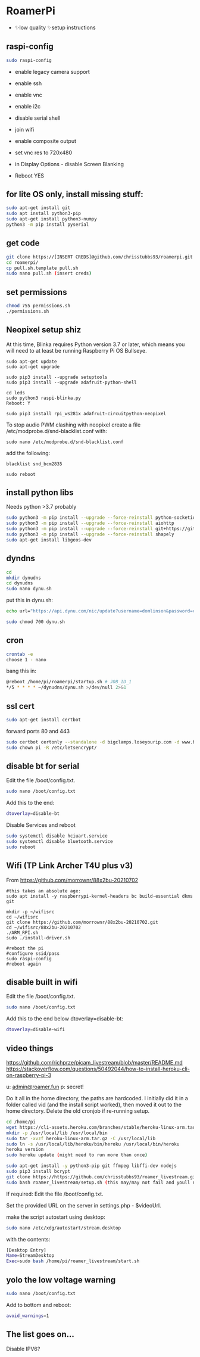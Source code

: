 # RoamerPi

- ✨low quality ✨setup instructions

## raspi-config

```sh
sudo raspi-config
```

- enable legacy camera support
- enable ssh
- enable vnc
- enable i2c
- disable serial shell
- join wifi
- enable composite output
- set vnc res to 720x480
- in Display Options - disable Screen Blanking

- Reboot YES

## for lite OS only, install missing stuff:
```sh
sudo apt-get install git
sudo apt install python3-pip
sudo apt-get install python3-numpy
python3 -m pip install pyserial
```

## get code
```sh
git clone https://[INSERT CREDS]@github.com/chrisstubbs93/roamerpi.git
cd roamerpi/
cp pull.sh.template pull.sh
sudo nano pull.sh (insert creds)
```

## set permissions
```sh
chmod 755 permissions.sh
./permissions.sh
```

## Neopixel setup shiz
At this time, Blinka requires Python version 3.7 or later, which means you will need to at least be running Raspberry Pi OS Bullseye.
```
sudo apt-get update
sudo apt-get upgrade

sudo pip3 install --upgrade setuptools
sudo pip3 install --upgrade adafruit-python-shell

cd leds
sudo python3 raspi-blinka.py
Reboot: Y

sudo pip3 install rpi_ws281x adafruit-circuitpython-neopixel

```
To stop audio PWM clashing with neopixel create a file /etc/modprobe.d/snd-blacklist.conf with:
```
sudo nano /etc/modprobe.d/snd-blacklist.conf
```
add the following:
```
blacklist snd_bcm2835
```

```
sudo reboot
```

## install python libs
Needs python >3.7 probably
```sh
sudo python3 -m pip install --upgrade --force-reinstall python-socketio
sudo python3 -m pip install --upgrade --force-reinstall aiohttp
sudo python3 -m pip install --upgrade --force-reinstall git+https://github.com/inmcm/micropyGPS.git
sudo python3 -m pip install --upgrade --force-reinstall shapely
sudo apt-get install libgeos-dev
```

## dyndns

```sh
cd
mkdir dynudns
cd dynudns
sudo nano dynu.sh
```
put this in dynu.sh:
```sh
echo url="https://api.dynu.com/nic/update?username=domlinson&password=creds" | curl -k -o ~/dynudns/dynu.log -K -
```

```sh
sudo chmod 700 dynu.sh
```

## cron
```sh
crontab -e
choose 1 - nano
```
bang this in:
```sh
@reboot /home/pi/roamerpi/startup.sh # JOB_ID_1
*/5 * * * * ~/dynudns/dynu.sh >/dev/null 2>&1
```



## ssl cert
```sh
sudo apt-get install certbot
```
forward ports 80 and 443
```sh
sudo certbot certonly --standalone -d bigclamps.loseyourip.com -d www.bigclamps.loseyourip.com
sudo chown pi -R /etc/letsencrypt/
```


## disable bt for serial
Edit the file /boot/config.txt.
```sh
sudo nano /boot/config.txt
```
Add this to the end:
```sh
dtoverlay=disable-bt
```
Disable Services and reboot
```sh
sudo systemctl disable hciuart.service
sudo systemctl disable bluetooth.service
sudo reboot
```

## Wifi (TP Link Archer T4U plus v3)
From https://github.com/morrownr/88x2bu-20210702
```
#this takes an absolute age:
sudo apt install -y raspberrypi-kernel-headers bc build-essential dkms git

mkdir -p ~/wifisrc
cd ~/wifisrc
git clone https://github.com/morrownr/88x2bu-20210702.git
cd ~/wifisrc/88x2bu-20210702
./ARM_RPI.sh
sudo ./install-driver.sh

#reboot the pi
#configure ssid/pass
sudo raspi-config
#reboot again
```

## disable built in wifi
Edit the file /boot/config.txt.
```sh
sudo nano /boot/config.txt
```
Add this to the end below dtoverlay=disable-bt:
```sh
dtoverlay=disable-wifi
```

## video things

https://github.com/richprze/picam_livestream/blob/master/README.md
https://stackoverflow.com/questions/50492044/how-to-install-heroku-cli-on-raspberry-pi-3

u: admin@roamer.fun
p: secret! 

Do it all in the home directory, the paths are hardcoded. I initially did it in a folder called vid (and the install script worked), then moved it out to the home directory.
Delete the old cronjob if re-running setup.
```sh
cd /home/pi
wget https://cli-assets.heroku.com/branches/stable/heroku-linux-arm.tar.gz
mkdir -p /usr/local/lib /usr/local/bin
sudo tar -xvzf heroku-linux-arm.tar.gz -C /usr/local/lib
sudo ln -s /usr/local/lib/heroku/bin/heroku /usr/local/bin/heroku
heroku version
sudo heroku update (might need to run more than once)

sudo apt-get install -y python3-pip git ffmpeg libffi-dev nodejs
sudo pip3 install bcrypt
git clone https://https://github.com/chrisstubbs93/roamer_livestream.git
sudo bash roamer_livestream/setup.sh (this may/may not fail and youll need to copy out the commands to run as sudo manually)
```
If required: Edit the file /boot/config.txt.

Set the provided URL on the server in settings.php - $videoUrl.

make the script autostart using desktop:
```sh
sudo nano /etc/xdg/autostart/stream.desktop
```
with the contents:
```sh
[Desktop Entry]
Name=StreamDesktop
Exec=sudo bash /home/pi/roamer_livestream/start.sh
```

## yolo the low voltage warning
```sh
sudo nano /boot/config.txt
```
Add to bottom and reboot:
```sh
avoid_warnings=1
```


## The list goes on...
Disable IPV6?
